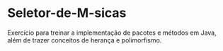 # Seletor-de-M-sicas
Exercício para treinar a implementação de pacotes e métodos em Java, além de trazer conceitos de herança e polimorfismo.
